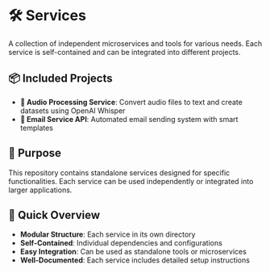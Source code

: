 # 🛠️ Services

A collection of independent microservices and tools for various needs. Each service is self-contained and can be integrated into different projects.

## 📦 Included Projects

- **🎤 Audio Processing Service**: Convert audio files to text and create datasets using OpenAI Whisper
- **📧 Email Service API**: Automated email sending system with smart templates

## 🎯 Purpose

This repository contains standalone services designed for specific functionalities. Each service can be used independently or integrated into larger applications.

## 🚀 Quick Overview

- **Modular Structure**: Each service in its own directory
- **Self-Contained**: Individual dependencies and configurations
- **Easy Integration**: Can be used as standalone tools or microservices
- **Well-Documented**: Each service includes detailed setup instructions
